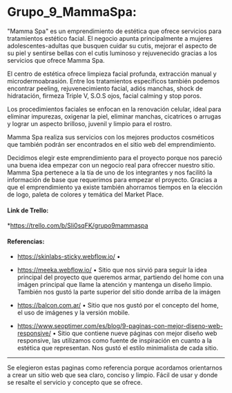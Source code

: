# Grupo_9_MammaSpa:


"Mamma Spa" es un emprendimiento de estética que ofrece servicios para tratamientos estético facial. El negocio apunta principalmente a mujeres adolescentes-adultas que busquen cuidar su cutis, mejorar el aspecto de su piel y sentirse bellas con el cutis luminoso y rejuvenecido gracias a los servicios que ofrece Mamma Spa. 

El centro de estética ofrece limpieza facial profunda, extracción manual y microdermoabrasión. Entre los tratamientos específicos también podemos encontrar peeling, rejuvenecimiento facial, adiós manchas, shock de hidratación, firmeza Triple V, S.O.S ojos, facial calming y stop poros. 

Los procedimientos faciales se enfocan en la renovación celular, ideal para eliminar impurezas, oxigenar la piel, eliminar manchas, cicatrices o arrugas y lograr un aspecto brilloso, juvenil y limpio para el rostro. 

Mamma Spa realiza sus servicios con los mejores productos cosméticos que también podrán ser encontrados en el sitio web del emprendimiento.

Decidimos elegir este emprendimiento para el proyecto porque nos pareció una buena idea empezar con un negocio real para ofreccer nuestro sitio. Mamma Spa pertenece a la tía de uno de los integrantes y nos facilitó la información de base que requerimos para empezar el proyecto. Gracias a que el emprendimiento ya existe también ahorramos tiempos en la elección de logo, paleta de colores y temática del Market Place. 


#### Link de Trello:
*https://trello.com/b/Sli0sqFK/grupo9mammaspa


#### Referencias:
* https://skinlabs-sticky.webflow.io/
   •

* https://meeka.webflow.io/
   • Sitio que nos sirvió para seguir la idea principal del proyecto que queremos armar, partiendo del home con una imágen principal que llame la atención y mantenga un diseño limpio. También nos gustó la parte superior del sitio donde arriba de la imágen 

* https://balcon.com.ar/
   • Sitio que nos gustó por el concepto del home, el uso de imágenes y la versión mobile. 

* https://www.seoptimer.com/es/blog/9-paginas-con-mejor-diseno-web-responsive/
   • Sitio que contiene nueve páginas con mejor diseño web responsive, las utilizamos como fuente de inspiración en cuanto a la estética que representan. Nos gustó el estilo minimalista de cada sitio. 
---

Se elegieron estas paginas como referencia porque acordamos orientarnos a crear un sitio web que sea claro, conciso y limpio. Fácil de usar y donde se resalte el servicio y concepto que se ofrece.

